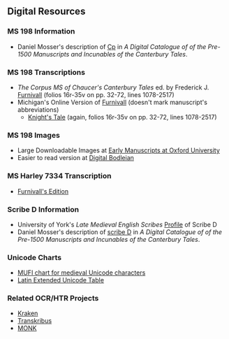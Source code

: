 ## Digital Resources

### MS 198 Information

- Daniel Mosser's description of [Cp](http://mossercatalogue.net/record.php?recID=Cp) in *A Digital Catalogue of of the
Pre-1500 Manuscripts and Incunables of the
Canterbury Tales*.

### MS 198 Transcriptions

- *The Corpus MS of Chaucer's Canterbury Tales* ed. by Frederick J. [Furnivall](https://babel.hathitrust.org/cgi/pt?id=uva.x030198621;view=1up;seq=25)
(folios 16r-35v on pp. 32-72, lines 1078-2517)
- Michigan's Online Version of [Furnivall](https://quod.lib.umich.edu/cgi/t/text/text-idx?c=cme;cc=cme;view=toc;idno=AGZ8235.0001.001) (doesn't mark manuscript's abbreviations)
  - [Knight's Tale](https://quod.lib.umich.edu/c/cme/AGZ8235.0001.001/1:3.2?rgn=div2;view=fulltext) (again, folios 16r-35v on pp. 32-72, lines 1078-2517)

### MS 198 Images

- Large Downloadable Images at [Early Manuscripts at Oxford University](http://image.ox.ac.uk/show?collection=corpus&manuscript=ms198)
- Easier to read version at [Digital Bodleian](https://digital.bodleian.ox.ac.uk/inquire/p/bd648c05-aba4-46ee-b36c-030a657bc75d)

### MS Harley 7334 Transcription

- [Furnivall's Edition](https://quod.lib.umich.edu/c/cme/AGZ8246.0001.001/1:3.1?rgn=div2;view=fulltext)

### Scribe D Information

- University of York's *Late Medieval English Scribes* [Profile](https://www.medievalscribes.com/index.php?navtype=scribes&navappellation=John%20Marchaunt%20or%20Scribe%20D&browse=hands&id=1&msid=58&nav=off) of Scribe D
- Daniel Mosser's description of [scribe D](http://mossercatalogue.net/articles.php?artID=CTPDSCRD) in *A Digital Catalogue of of the
Pre-1500 Manuscripts and Incunables of the
Canterbury Tales*.

### Unicode Charts

- [MUFI chart for medieval Unicode characters](http://bora.uib.no/bitstream/handle/1956/10699/MUFI-Alphabetic-4-0.pdf?sequence=9&isAllowed=y)
- [Latin Extended Unicode Table](https://unicode-table.com/en/#latin-extended-a)

### Related OCR/HTR Projects

- [Kraken](http://kraken.re/ketos.html)
- [Transkribus](https://transkribus.eu/Transkribus/)
- [MONK](http://www.ai.rug.nl/~lambert/Monk-collections-english.html)
